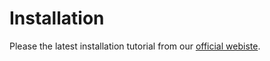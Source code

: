 # Installation

Please the latest installation tutorial from our [official webiste](https://ontrac-website.readthedocs.io/en/latest/installation.html).
